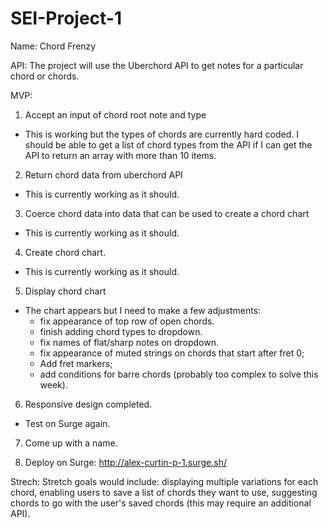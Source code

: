 # SEI-Project-1
Name: Chord Frenzy

API: The project will use the Uberchord API to get notes for a particular chord or chords.

MVP:
1. Accept an input of chord root note and type
  - This is working but the types of chords are currently hard coded. I should be able to get a list of chord types from the API if I can get the API to return an array with more than 10 items.
  
2. Return chord data from uberchord API
  - This is currently working as it should.

3. Coerce chord data into data that can be used to create a chord chart
  - This is currently working as it should.

4. Create chord chart.
  - This is currently working as it should.

5. Display chord chart
  - The chart appears but I need to make a few adjustments:
    - fix appearance of top row of open chords.
    - finish adding chord types to dropdown.
    - fix names of flat/sharp notes on dropdown.
    - fix appearance of muted strings on chords that start after fret 0; 
    - Add fret markers; 
    - add conditions for barre chords (probably too complex to solve this week).

6. Responsive design completed.
  - Test on Surge again.

7. Come up with a name.

8. Deploy on Surge: http://alex-curtin-p-1.surge.sh/

Strech: Stretch goals would include: displaying multiple variations for each chord, enabling users to save a list of chords they want to use, suggesting chords to go with the user's saved chords (this may require an additional API).
